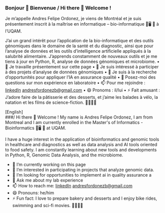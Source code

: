### Bonjour 🍰 Bienvenue / Hi there 🍰 Welcome  !

Je m’appelle Andres Felipe Ordonez, je viens de Montréal et je suis présentement inscrit à la maîtrise en informatique – bio-informatique 🧬🖥 🦠 à l’UQAM.

J’ai un grand intérêt pour l’application de la bio-informatique et des outils génomiques dans le domaine de la santé et du diagnostic, ainsi que pour l’analyse de données et les outils d’intelligence artificielle appliqués à la salubrité alimentaire. J’apprends constamment de nouveaux outils et je me tiens à jour en Python, R, analyse de données génomiques et microbiome.
	•	🔭 Je travaille présentement sur cette page
	•	👯 Je suis intéressé à participer à des projets d’analyse de données génomiques
	•	🤔 Je suis à la recherche d’opportunités pour appliquer l’IA en assurance qualité
	•	💬 Posez-moi des questions sur mon expérience en laboratoire
	•	📫 Pour me rejoindre : [linkedIn](https://ca.linkedin.com/in/afob/ "LinkedIn") <andresfordonezb@gmail.com>
	•	😄 Pronoms : il/lui
	•	⚡ Fait amusant : J’adore faire de la pâtisserie et des desserts, et j’aime les balades à vélo, la natation et les films de science-fiction. 🚴‍♂️🍰🩻

[English]\
###/ Hi there 🍰 Welcome  !
My name is Andres Felipe Ordonez, I am from Montreal and I am currently enrolled in the Master's of Informatics - Bioinformatics 🧬🖥 🦠 at UQAM.

I have a huge interest in the application of bioinformatics and genomic tools in healthcare and diagnostics as well as data analysis and AI tools oriented to food safety. I am constantly learning about new tools and developments in Python, R, Genomic Data Analysis, and the microbiome.


- 🔭 I’m currently working on this page 
- 👯 I’m interested in participating in projects that analyze genomic data.
- 🤔 I’m looking for opportunities to implement ai in quality assurance a
- 💬 Ask me about my lab experience
- 📫 How to reach me: [linkedIn](https://ca.linkedin.com/in/afob/ "LinkedIn") <andresfordonezb@gmail.com>
- 😄 Pronouns: he/him
- ⚡ Fun fact: I love to prepare bakery and desserts and I enjoy bike rides, swimming and sci-fi movies. 🚴‍♂️🍰🩻

<!--
**feland4/feland4** is a ✨ _special_ ✨ repository because its `README.md` (this file) appears on your GitHub profile.

Here are some ideas to get you started:

- 🔭 I’m currently working on ...
- 🌱 I’m currently learning react 
- 👯 I’m looking to collaborate on ...
- 🤔 I’m looking for help with ...
- 💬 Ask me about ...
- 📫 How to reach me: ...
- 😄 Pronouns: ...
- ⚡ Fun fact: ...
-->
